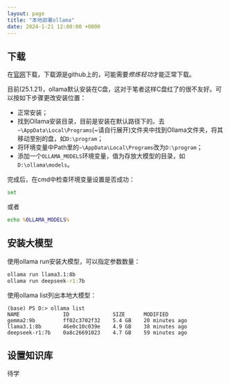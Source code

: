 ```yaml
---
layout: page
title: "本地部署ollama"
date: 2024-1-21 12:00:00 +0800
---
```

## 下载

在[官网](https://ollama.com/)下载，下载源是github上的，可能需要*修炼轻功*才能正常下载。

目前(25.1.21)，ollama默认安装在C盘，这对于笔者这样C盘红了的很不友好。可以按如下步骤更改安装位置：

- 正常安装；
- 找到Ollama安装目录，目前是安装在默认路径下的。去`~\AppData\Local\Programs`(~请自行展开)文件夹中找到Ollama文件夹，将其移动至别的盘，如`D:\program`；
- 将环境变量中Path里的`~\AppData\Local\Programs`改为`D:\program`；
- 添加一个`OLLAMA_MODELS`环境变量，值为存放大模型的目录，如`D:\ollama\models`。

完成后，在cmd中检查环境变量设置是否成功：
```bat
set
```
或者
```bat
echo %OLLAMA_MODELS%
```

## 安装大模型
使用ollama run安装大模型，可以指定参数数量：
```bat
ollama run llama3.1:8b 
ollama run deepseek-r1:7b
```

使用ollama list列出本地大模型：
```
(base) PS D:> ollama list
NAME              ID              SIZE      MODIFIED
gemma2:9b         ff02c3702f32    5.4 GB    20 minutes ago
llama3.1:8b       46e0c10c039e    4.9 GB    38 minutes ago
deepseek-r1:7b    0a8c26691023    4.7 GB    59 minutes ago
```

## 设置知识库

待学

